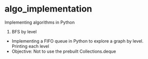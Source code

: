 # algo_implementation
Implementing algorithms in Python

1) BFS by level 
  
  - Implementing a FIFO queue in Python to explore a graph by level. Printing each level
  - Objective: Not to use the prebuilt Collections.deque
